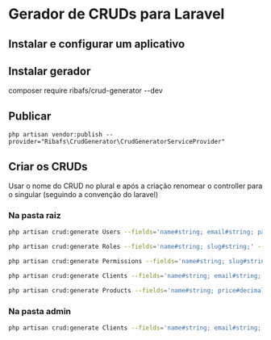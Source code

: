# Gerador de CRUDs para Laravel

## Instalar e configurar um aplicativo

## Instalar gerador
composer require ribafs/crud-generator --dev

## Publicar
    php artisan vendor:publish --provider="Ribafs\CrudGenerator\CrudGeneratorServiceProvider"

## Criar os CRUDs

Usar o nome do CRUD no plural e após a criação renomear o controller para o singular (seguindo a convenção do laravel)

### Na pasta raiz
```bash
php artisan crud:generate Users --fields='name#string; email#string; password#string;' --view-path='' --controller-namespace=App\\Http\\Controllers --route-group='' --form-helper=html

php artisan crud:generate Roles --fields='name#string; slug#string;' --view-path='' --controller-namespace=App\\Http\\Controllers --route-group='' --form-helper=html

php artisan crud:generate Permissions --fields='name#string; slug#string;' --view-path='' --controller-namespace=App\\Http\\Controllers --route-group='' --form-helper=html

php artisan crud:generate Clients --fields='name#string; email#string;' --view-path='' --controller-namespace=App\\Http\\Controllers --route-group='' --form-helper=html

php artisan crud:generate Products --fields='name#string; price#decimal;' --view-path='' --controller-namespace=App\\Http\\Controllers --route-group='' --form-helper=html
```

### Na pasta admin
```bash
php artisan crud:generate Clients --fields='name#string; email#string;' --view-path=admin --controller-namespace=App\\Http\\Controllers\\Admin --route-group=admin --form-helper=html
```
